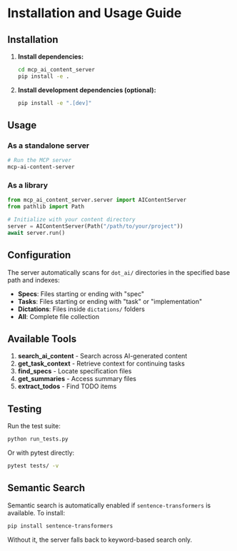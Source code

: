 # Installation and Usage Guide

## Installation

1. **Install dependencies:**
   ```bash
   cd mcp_ai_content_server
   pip install -e .
   ```

2. **Install development dependencies (optional):**
   ```bash
   pip install -e ".[dev]"
   ```

## Usage

### As a standalone server

```bash
# Run the MCP server
mcp-ai-content-server
```

### As a library

```python
from mcp_ai_content_server.server import AIContentServer
from pathlib import Path

# Initialize with your content directory
server = AIContentServer(Path("/path/to/your/project"))
await server.run()
```

## Configuration

The server automatically scans for `dot_ai/` directories in the specified base path and indexes:

- **Specs**: Files starting or ending with "spec"
- **Tasks**: Files starting or ending with "task" or "implementation"  
- **Dictations**: Files inside `dictations/` folders
- **All**: Complete file collection

## Available Tools

1. **search_ai_content** - Search across AI-generated content
2. **get_task_context** - Retrieve context for continuing tasks
3. **find_specs** - Locate specification files
4. **get_summaries** - Access summary files
5. **extract_todos** - Find TODO items

## Testing

Run the test suite:

```bash
python run_tests.py
```

Or with pytest directly:

```bash
pytest tests/ -v
```

## Semantic Search

Semantic search is automatically enabled if `sentence-transformers` is available. To install:

```bash
pip install sentence-transformers
```

Without it, the server falls back to keyword-based search only.
